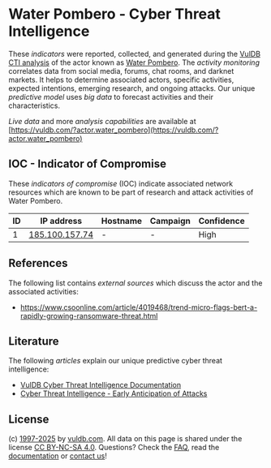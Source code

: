 # Water Pombero - Cyber Threat Intelligence

These _indicators_ were reported, collected, and generated during the [VulDB CTI analysis](https://vuldb.com/?kb.cti) of the actor known as [Water Pombero](https://vuldb.com/?actor.water_pombero). The _activity monitoring_ correlates data from social media, forums, chat rooms, and darknet markets. It helps to determine associated actors, specific activities, expected intentions, emerging research, and ongoing attacks. Our unique _predictive model_ uses _big data_ to forecast activities and their characteristics.

_Live data_ and more _analysis capabilities_ are available at [https://vuldb.com/?actor.water_pombero](https://vuldb.com/?actor.water_pombero)

## IOC - Indicator of Compromise

These _indicators of compromise_ (IOC) indicate associated network resources which are known to be part of research and attack activities of Water Pombero.

ID | IP address | Hostname | Campaign | Confidence
-- | ---------- | -------- | -------- | ----------
1 | [185.100.157.74](https://vuldb.com/?ip.185.100.157.74) | - | - | High

## References

The following list contains _external sources_ which discuss the actor and the associated activities:

* https://www.csoonline.com/article/4019468/trend-micro-flags-bert-a-rapidly-growing-ransomware-threat.html

## Literature

The following _articles_ explain our unique predictive cyber threat intelligence:

* [VulDB Cyber Threat Intelligence Documentation](https://vuldb.com/?kb.cti)
* [Cyber Threat Intelligence - Early Anticipation of Attacks](https://www.scip.ch/en/?labs.20201022)

## License

(c) [1997-2025](https://vuldb.com/?kb.changelog) by [vuldb.com](https://vuldb.com/?kb.about). All data on this page is shared under the license [CC BY-NC-SA 4.0](https://creativecommons.org/licenses/by-nc-sa/4.0/). Questions? Check the [FAQ](https://vuldb.com/?kb.faq), read the [documentation](https://vuldb.com/?kb) or [contact us](https://vuldb.com/?contact)!
